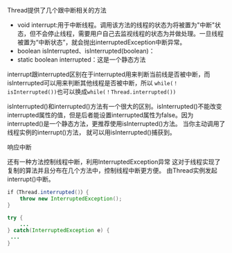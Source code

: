Thread提供了几个跟中断相关的方法
* void interrupt:用于中断线程。调用该方法的线程的状态为将被置为"中断"状态，但不会停止线程，需要用户自己去监视线程的状态为并做处理。一旦线程被置为“中断状态”，就会抛出interruptedException中断异常。
* boolean isInterrupted、isInterrupted(boolean)：
* static boolean interrupted：这是一个静态方法

interrupt跟interrupted区别在于interrupted用来判断当前线是否被中断，而isInterrupted可以用来判断其他线程是否被中断，所以
`while(！isInterrupted())`也可以换成`while(！Thread.interrupted())`

isInterrupted()和interrupted()方法有一个很大的区别。isInterrupted()不能改变interrupted属性的值，但是后者能设置interrupted属性为false。因为interrupted()是一个静态方法，更推荐使用isInterrupted()方法。
当你主动调用了线程实例的interrupt()方法， 就可以用isInterrupted()捕获到。

响应中断


还有一种方法控制线程中断，利用InterruptedException异常
这对于线程实现了复制的算法并且分布在几个方法中，控制线程中断更方便。
由Thread实例发起interrupt()中断。
```java
if（Thread.interrupted()）{
    throw new InterruptedException();
}
```

```java
try {
    ...
} catch(InterruptedException e) {
 ...
}
```

